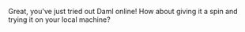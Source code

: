 Great, you've just tried out Daml online! How about giving it a spin and trying it on your local machine?

